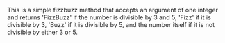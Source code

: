 This is a simple fizzbuzz method that accepts an argument of one integer and
returns 'FizzBuzz' if the number is divisible by 3 and 5, 'Fizz' if it is
divisible by 3, 'Buzz' if it is divisible by 5, and the number itself if
it is not divisible by either 3 or 5.
